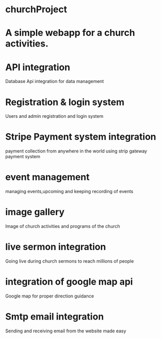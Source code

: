# churchProject
# A simple webapp for a church activities.
# API integration
  Database Api integration for data management
# Registration & login system 
  Users and admin registration and login system
# Stripe Payment system integration
  payment collection from anywhere in the world using strip gateway payment system
# event management
   managing events,upcoming and keeping recording of events
# image gallery
   Image of church activities and programs of the church
# live sermon integration
  Going live during church sermons to reach millions of people
# integration of google map api
   Google map for proper direction guidance 
# Smtp email integration 
  Sending and receiving email from the website made easy
